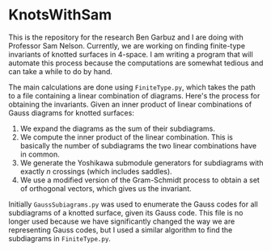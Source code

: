 # KnotsWithSam

This is the repository for the research Ben Garbuz and I are doing with Professor Sam Nelson.
Currently, we are working on finding finite-type invariants of knotted surfaces in 4-space.
I am writing a program that will automate this process because the computations are somewhat tedious and can take a while to do by hand.

The main calculations are done using `FiniteType.py`, which takes the path to a file containing a linear combination of diagrams.
Here's the process for obtaining the invariants. 
Given an inner product of linear combinations of Gauss diagrams for knotted surfaces:
   1. We expand the diagrams as the sum of their subdiagrams.
   2. We compute the inner product of the linear combination. This is basically the number of subdiagrams the two linear combinations have in common.
   3. We generate the Yoshikawa submodule generators for subdiagrams with exactly _n_ crossings (which includes saddles).
   4. We use a modified version of the Gram-Schmidt process to obtain a set of orthogonal vectors, which gives us the invariant.

Initially `GaussSubiagrams.py` was used to enumerate the Gauss codes for all subdiagrams of a knotted surface, given its Gauss code.
This file is no longer used because we have significantly changed the way we are representing Gauss codes, but I used a similar algorithm to find the subdiagrams in `FiniteType.py`.
